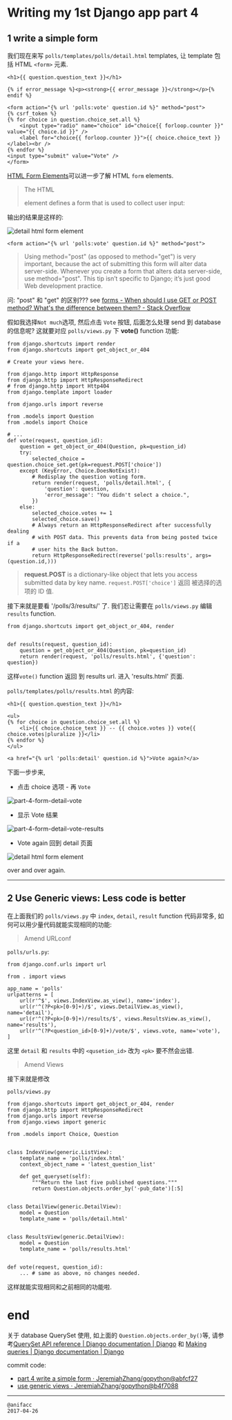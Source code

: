 # Writing my 1st Django app part 4

## 1 write a simple form

我们现在来写 `polls/templates/polls/detail.html` templates, 让 template 包括 HTML `<form>` 元素.

```
<h1>{{ question.question_text }}</h1>

{% if error_message %}<p><strong>{{ error_message }}</strong></p>{% endif %}

<form action="{% url 'polls:vote' question.id %}" method="post">
{% csrf_token %}
{% for choice in question.choice_set.all %}
    <input type="radio" name="choice" id="choice{{ forloop.counter }}" value="{{ choice.id }}" />
    <label for="choice{{ forloop.counter }}">{{ choice.choice_text }}</label><br />
{% endfor %}
<input type="submit" value="Vote" />
</form>
```

[HTML Form Elements](https://www.w3schools.com/html/html_form_elements.asp)可以进一步了解 HTML `form` elements.

> The HTML <form> element defines a form that is used to collect user input:

输出的结果是这样的:

![detail html form element](https://dn-learnml.qbox.me/image/web/part-4-form-detail.JPG)

```
<form action="{% url 'polls:vote' question.id %}" method="post">
```

> Using method="post" (as opposed to method="get") is very important, because the act of submitting this form will alter data server-side. Whenever you create a form that alters data server-side, use method="post". This tip isn’t specific to Django; it’s just good Web development practice.

问: "post" 和 "get" 的区别??? see [forms - When should I use GET or POST method? What's the difference between them? - Stack Overflow](http://stackoverflow.com/questions/504947/when-should-i-use-get-or-post-method-whats-the-difference-between-them)

假如我选择`Not much`选项, 然后点击 `Vote` 按钮, 后面怎么处理 send 到 database 的信息呢? 这就要对应
`polls/views.py` 下 **vote()** function 功能:

```
from django.shortcuts import render
from django.shortcuts import get_object_or_404

# Create your views here.

from django.http import HttpResponse
from django.http import HttpResponseRedirect
# from django.http import Http404
from django.template import loader

from django.urls import reverse

from .models import Question
from .models import Choice

# ...
def vote(request, question_id):
    question = get_object_or_404(Question, pk=question_id)
    try:
        selected_choice = question.choice_set.get(pk=request.POST['choice'])
    except (KeyError, Choice.DoesNotExist):
        # Redisplay the question voting form.
        return render(request, 'polls/detail.html', {
            'question': question,
            'error_message': "You didn't select a choice.",
        })
    else:
        selected_choice.votes += 1
        selected_choice.save()
        # Always return an HttpResponseRedirect after successfully dealing
        # with POST data. This prevents data from being posted twice if a
        # user hits the Back button.
        return HttpResponseRedirect(reverse('polls:results', args=(question.id,)))
```

> **request.POST** is a dictionary-like object that lets you access submitted data by key name.
`request.POST['choice']` 返回 被选择的选项的 ID 值.

接下来就是要看 '/polls/3/results/' 了. 我们忍让需要在 `polls/views.py` 编辑 `results` function.

```
from django.shortcuts import get_object_or_404, render


def results(request, question_id):
    question = get_object_or_404(Question, pk=question_id)
    return render(request, 'polls/results.html', {'question': question})
```

这样`vote()` function 返回 到 results url. 进入 'results.html' 页面.

`polls/templates/polls/results.html` 的内容:

```
<h1>{{ question.question_text }}</h1>

<ul>
{% for choice in question.choice_set.all %}
    <li>{{ choice.choice_text }} -- {{ choice.votes }} vote{{ choice.votes|pluralize }}</li>
{% endfor %}
</ul>

<a href="{% url 'polls:detail' question.id %}">Vote again?</a>
```

下面一步步来,

- 点击 choice 选项 - 再 `Vote`

![part-4-form-detail-vote](https://dn-learnml.qbox.me/image/web/part-4-form-detail-vote.JPG)

- 显示 Vote 结果

![part-4-form-detail-vote-results](https://dn-learnml.qbox.me/image/web/part-4-form-detail-vote-results.JPG)

- Vote again 回到 detail 页面

![detail html form element](https://dn-learnml.qbox.me/image/web/part-4-form-detail.JPG)

over and over again.

---

## 2 Use Generic views: Less code is better

在上面我们的 `polls/views.py` 中 `index`, `detail`, `result` function 代码非常多, 如何可以用少量代码就能实现相同的功能:

> Amend URLconf

`polls/urls.py`:

```
from django.conf.urls import url

from . import views

app_name = 'polls'
urlpatterns = [
    url(r'^$', views.IndexView.as_view(), name='index'),
    url(r'^(?P<pk>[0-9]+)/$', views.DetailView.as_view(), name='detail'),
    url(r'^(?P<pk>[0-9]+)/results/$', views.ResultsView.as_view(), name='results'),
    url(r'^(?P<question_id>[0-9]+)/vote/$', views.vote, name='vote'),
]
```

这里 `detail` 和 `results` 中的 `<qusetion_id>` 改为 `<pk>` 要不然会出错.

> Amend Views

接下来就是修改

`polls/views.py`

```
from django.shortcuts import get_object_or_404, render
from django.http import HttpResponseRedirect
from django.urls import reverse
from django.views import generic

from .models import Choice, Question


class IndexView(generic.ListView):
    template_name = 'polls/index.html'
    context_object_name = 'latest_question_list'

    def get_queryset(self):
        """Return the last five published questions."""
        return Question.objects.order_by('-pub_date')[:5]


class DetailView(generic.DetailView):
    model = Question
    template_name = 'polls/detail.html'


class ResultsView(generic.DetailView):
    model = Question
    template_name = 'polls/results.html'


def vote(request, question_id):
    ... # same as above, no changes needed.
```

这样就能实现相同和之前相同的功能啦.

# end

关于 database QuerySet 使用, 如上面的 `Question.objects.order_by()`等, 请参考[QuerySet API reference | Django documentation | Django](https://docs.djangoproject.com/en/1.11/ref/models/querysets/) 和 [Making queries | Django documentation | Django](https://docs.djangoproject.com/en/1.10/topics/db/queries/#limiting-querysets)

commit code: 

- [part 4 write a simple form · JeremiahZhang/gopython@abfcf27](https://github.com/JeremiahZhang/gopython/commit/abfcf27860fae7e477ae01b24bdd8a3be496ac06)
- [use generic views · JeremiahZhang/gopython@b4f7088](https://github.com/JeremiahZhang/gopython/commit/b4f70880c3cc0b4e71cfc759eb6f10cd27179063)


---

```
@anifacc
2017-04-26
```